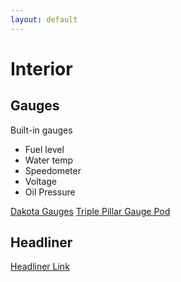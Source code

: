 ```yaml
---
layout: default
---
```


# Interior

## Gauges

Built-in gauges
* Fuel level
* Water temp
* Speedometer
* Voltage
* Oil Pressure

[Dakota Gauges](https://www.dakotadigital.com/index.cfm/page/ptype=product/product_id=782/category_id=784/mode=prod/prd782.htm)
[Triple Pillar Gauge Pod](https://www.glowshiftdirect.com/black-triple-pillar-gauge-pod-for-1973-1987-chevrolet-c-10/)

## Headliner

[Headliner Link](https://headlinermagic.net/products/suede-headliner-for-chevy-c10-regular-single-cab-trucks)